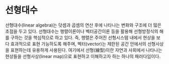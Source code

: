 # 선형대수

선형대수(linear algebra)는 덧셈과 곱셈의 연산 후에 나타나는 변화와 구조에 더 많은 초점을 두고 있다. 선형대수는 행렬이론이나 벡터공간이론 등을 활용해 선형방정식의 해를 구하는 것을 핵심적으로 하고 있다. 즉, 행렬은 주어진 선형시스템 내에서 현상을 보다 효과적으로 표현 가능하도록 해주며, 벡터(vector)는 제한된 공간 안에서의 선형사상을 표현하는데 유용하게 사용된다. 여기에서 선형(線型)이란 자연과 사회에서 나타나는 현상들을 선형사상(linear map)으로 표현하고 이해하고자 하는 하나의 패러다임이다.
